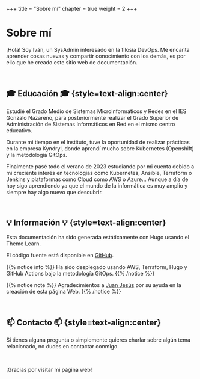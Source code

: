 +++
title = "Sobre mí"
chapter = true
weight = 2
+++

# Sobre mí 

¡Hola! Soy Iván, un SysAdmin interesado en la filosía DevOps. Me encanta aprender cosas nuevas y compartir conocimiento con los demás, es por ello que he creado este sitio web de documentación.

<br>

## 🎓 Educación 🎓 {style=text-align:center}

Estudié el Grado Medio de Sistemas Microinformáticos y Redes en el IES Gonzalo Nazareno, para posteriormente realizar el Grado Superior de Administración de Sistemas Informáticos en Red en el mismo centro educativo.

Durante mi tiempo en el instituto, tuve la oportunidad de realizar prácticas en la empresa Kyndryl, donde aprendí mucho sobre Kubernetes (Openshift) y la metodología GitOps. 

Finalmente pasé todo el verano de 2023 estudiando por mi cuenta debido a mi creciente interés en tecnologías como Kubernetes, Ansible, Terraform o Jenkins y plataformas como Cloud como AWS o Azure... Aunque a día de hoy sigo aprendiendo ya que el mundo de la informática es muy amplio y siempre hay algo nuevo que descubrir.

<br>

## 💡 Información 💡 {style=text-align:center}

Esta documentación ha sido generada estáticamente con Hugo usando el Theme Learn.

El código fuente está disponible en [GitHub](https://github.com/matcornic/hugo-theme-learn).

{{% notice info %}}
Ha sido desplegado usando AWS, Terraform, Hugo y GitHub Actions bajo la metodología GitOps.
{{% /notice %}}

{{% notice note %}}
Agradecimientos a [Juan Jesús](https://hub.juanje.net) por su ayuda en la creación de esta página Web.
{{% /notice %}}

<br>

## 📫 Contacto 📫 {style=text-align:center}

Si tienes alguna pregunta o simplemente quieres charlar sobre algún tema relacionado, no dudes en contactar conmigo.

<br>

¡Gracias por visitar mi página web!
